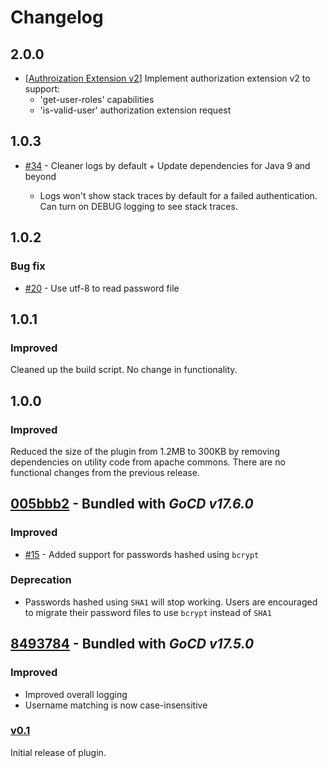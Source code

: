 # Changelog

## 2.0.0

* [[Authroization Extension v2](https://github.com/gocd/gocd-filebased-authentication-plugin/commit/bc6d5c4d62e80a25af6df80887824d2a5ac2c428)] Implement authorization extension v2 to support:
  - 'get-user-roles' capabilities
  - 'is-valid-user' authorization extension request

## 1.0.3

- [#34](https://github.com/gocd/gocd-filebased-authentication-plugin/pull/34) - Cleaner logs by default + Update dependencies for Java 9 and beyond

  - Logs won't show stack traces by default for a failed authentication. Can turn on DEBUG logging to see stack traces.

## 1.0.2

### Bug fix

- [#20](https://github.com/gocd/gocd-filebased-authentication-plugin/issues/20) - Use utf-8 to read password file

## 1.0.1

### Improved

Cleaned up the build script. No change in functionality.

## 1.0.0

### Improved

Reduced the size of the plugin from 1.2MB to 300KB by removing dependencies on utility code from apache commons. There are no functional changes from the previous release.

## [005bbb2](https://github.com/gocd/gocd-filebased-authentication-plugin/commit/005bbb25e8abd444fdcb3fae1c311ccba53bb3c8) - Bundled with *GoCD v17.6.0*

### Improved

* [#15](https://github.com/gocd/gocd-filebased-authentication-plugin/pull/15) - Added support for passwords hashed using `bcrypt`

### Deprecation

* Passwords hashed using `SHA1` will stop working. Users are encouraged to migrate their password files to use `bcrypt` instead of `SHA1`

## [8493784](https://github.com/gocd/gocd-filebased-authentication-plugin/commit/84937847b9fd113e87d34a1a7f035577c698b580) - Bundled with *GoCD v17.5.0*

### Improved

* Improved overall logging
* Username matching is now case-insensitive

### [v0.1](https://github.com/gocd/gocd-filebased-authentication-plugin/releases/tag/v0.1)


Initial release of plugin.
